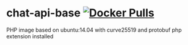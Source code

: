# chat-api-base [![Docker Pulls](https://img.shields.io/docker/pulls/mawalu/chat-api-base.svg)](https://hub.docker.com/r/mawalu/chat-api-base/)

PHP image based on ubuntu:14.04 with curve25519 and protobuf php extension installed
